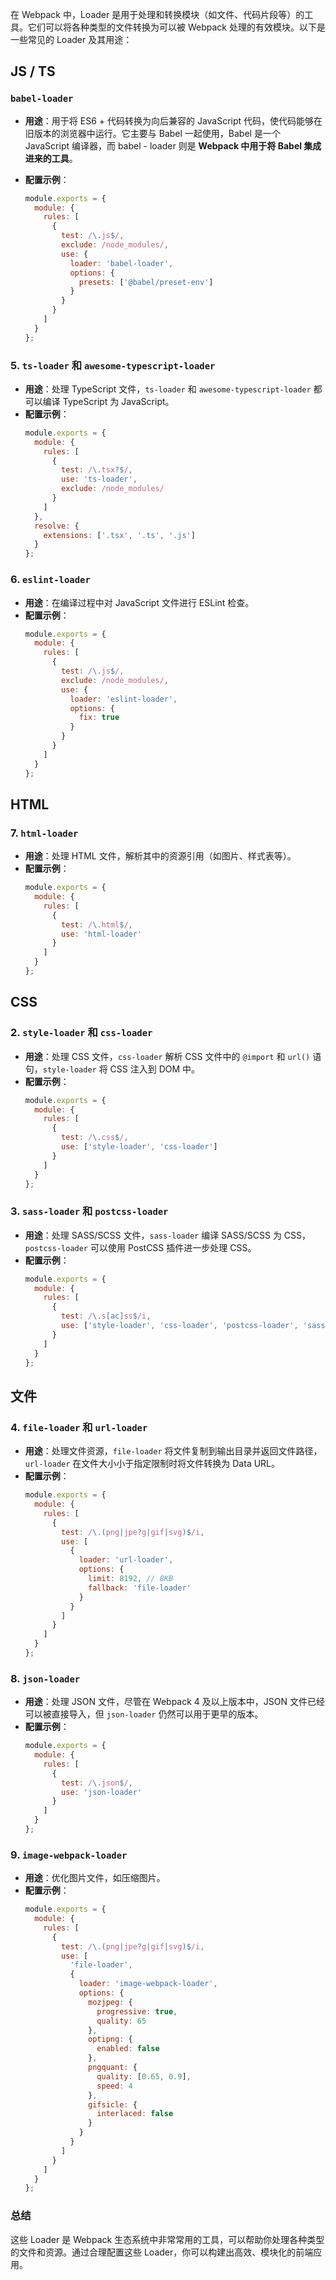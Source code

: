 在 Webpack 中，Loader 是用于处理和转换模块（如文件、代码片段等）的工具。它们可以将各种类型的文件转换为可以被 Webpack 处理的有效模块。以下是一些常见的 Loader 及其用途：
## JS / TS
### `babel-loader`
- **用途**：用于将 ES6 + 代码转换为向后兼容的 JavaScript 代码，使代码能够在旧版本的浏览器中运行。它主要与 Babel 一起使用，Babel 是一个 JavaScript 编译器，而 babel - loader 则是 **Webpack 中用于将 Babel 集成进来的工具**。

- **配置示例**：
  ```javascript
  module.exports = {
    module: {
      rules: [
        {
          test: /\.js$/,
          exclude: /node_modules/,
          use: {
            loader: 'babel-loader',
            options: {
              presets: ['@babel/preset-env']
            }
          }
        }
      ]
    }
  };
  ```

### 5. `ts-loader` 和 `awesome-typescript-loader`
- **用途**：处理 TypeScript 文件，`ts-loader` 和 `awesome-typescript-loader` 都可以编译 TypeScript 为 JavaScript。
- **配置示例**：
  ```javascript
  module.exports = {
    module: {
      rules: [
        {
          test: /\.tsx?$/,
          use: 'ts-loader',
          exclude: /node_modules/
        }
      ]
    },
    resolve: {
      extensions: ['.tsx', '.ts', '.js']
    }
  };
  ```

### 6. `eslint-loader`
- **用途**：在编译过程中对 JavaScript 文件进行 ESLint 检查。
- **配置示例**：
  ```javascript
  module.exports = {
    module: {
      rules: [
        {
          test: /\.js$/,
          exclude: /node_modules/,
          use: {
            loader: 'eslint-loader',
            options: {
              fix: true
            }
          }
        }
      ]
    }
  };
  ```

## HTML

### 7. `html-loader`
- **用途**：处理 HTML 文件，解析其中的资源引用（如图片、样式表等）。
- **配置示例**：
  ```javascript
  module.exports = {
    module: {
      rules: [
        {
          test: /\.html$/,
          use: 'html-loader'
        }
      ]
    }
  };
  ```


## CSS
### 2. `style-loader` 和 `css-loader`
- **用途**：处理 CSS 文件，`css-loader` 解析 CSS 文件中的 `@import` 和 `url()` 语句，`style-loader` 将 CSS 注入到 DOM 中。
- **配置示例**：
  ```javascript
  module.exports = {
    module: {
      rules: [
        {
          test: /\.css$/,
          use: ['style-loader', 'css-loader']
        }
      ]
    }
  };
  ```

### 3. `sass-loader` 和 `postcss-loader`
- **用途**：处理 SASS/SCSS 文件，`sass-loader` 编译 SASS/SCSS 为 CSS，`postcss-loader` 可以使用 PostCSS 插件进一步处理 CSS。
- **配置示例**：
  ```javascript
  module.exports = {
    module: {
      rules: [
        {
          test: /\.s[ac]ss$/i,
          use: ['style-loader', 'css-loader', 'postcss-loader', 'sass-loader']
        }
      ]
    }
  };
  ```


## 文件

### 4. `file-loader` 和 `url-loader`
- **用途**：处理文件资源，`file-loader` 将文件复制到输出目录并返回文件路径，`url-loader` 在文件大小小于指定限制时将文件转换为 Data URL。
- **配置示例**：
  ```javascript
  module.exports = {
    module: {
      rules: [
        {
          test: /\.(png|jpe?g|gif|svg)$/i,
          use: [
            {
              loader: 'url-loader',
              options: {
                limit: 8192, // 8KB
                fallback: 'file-loader'
              }
            }
          ]
        }
      ]
    }
  };
  ```


### 8. `json-loader`
- **用途**：处理 JSON 文件，尽管在 Webpack 4 及以上版本中，JSON 文件已经可以被直接导入，但 `json-loader` 仍然可以用于更早的版本。
- **配置示例**：
  ```javascript
  module.exports = {
    module: {
      rules: [
        {
          test: /\.json$/,
          use: 'json-loader'
        }
      ]
    }
  };
  ```

### 9. `image-webpack-loader`
- **用途**：优化图片文件，如压缩图片。
- **配置示例**：
  ```javascript
  module.exports = {
    module: {
      rules: [
        {
          test: /\.(png|jpe?g|gif|svg)$/i,
          use: [
            'file-loader',
            {
              loader: 'image-webpack-loader',
              options: {
                mozjpeg: {
                  progressive: true,
                  quality: 65
                },
                optipng: {
                  enabled: false
                },
                pngquant: {
                  quality: [0.65, 0.9],
                  speed: 4
                },
                gifsicle: {
                  interlaced: false
                }
              }
            }
          ]
        }
      ]
    }
  };
  ```

### 总结

这些 Loader 是 Webpack 生态系统中非常常用的工具，可以帮助你处理各种类型的文件和资源。通过合理配置这些 Loader，你可以构建出高效、模块化的前端应用。